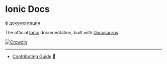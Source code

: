 # Ionic Docs

ф [документация](https://test-bc740.web.app)

The official [Ionic](https://ionicframework.com) documentation, built with [Docusaurus](https://docusaurus.io/).

[![Crowdin](https://badges.crowdin.net/ionic-docs/localized.svg)](https://crowdin.com/project/ionic-docs)

---

- [Contributing Guide](./CONTRIBUTING.md) :flashlight:
<!-- - [Project Board](https://github.com/ionic-team/ionic-docs/projects/3) :pushpin: -->
